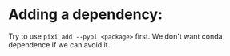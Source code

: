# Adding a dependency:

Try to use `pixi add --pypi <package>` first. We don't want conda dependence if we can avoid it.
